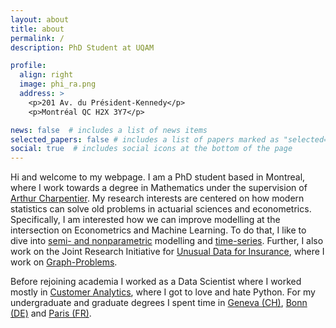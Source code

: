 ```yaml
---
layout: about
title: about
permalink: /
description: PhD Student at UQAM

profile:
  align: right
  image: phi_ra.png
  address: >
    <p>201 Av. du Président-Kennedy</p>
    <p>Montréal QC H2X 3Y7</p>

news: false  # includes a list of news items
selected_papers: false # includes a list of papers marked as "selected={true}"
social: true  # includes social icons at the bottom of the page
---
```


Hi and welcome to my webpage. I am a PhD student based in Montreal, where I work towards a degree in Mathematics under the supervision of [Arthur Charpentier](https://freakonometrics.github.io/). My research interests are centered on how modern statistics can solve old problems in actuarial sciences and econometrics. Specifically, I am interested how we can improve modelling at the intersection on Econometrics and Machine Learning. To do that, I like to dive into [semi- and nonparametric](/projects/semi_nonparametrics) modelling and [time-series](/projects/time_series). Further, I also work on the Joint Research Initiative for [Unusual Data for Insurance](https://jridata.github.io/), where I work on [Graph-Problems](/projects/graph_problems). 

Before rejoining academia I worked as a Data Scientist where I worked mostly in [Customer Analytics](https://en.wikipedia.org/wiki/Customer_analytics), where I got to love and hate Python. For my undergraduate and graduate degrees I spent time in [Geneva (CH)](https://www.unige.ch/gsi/en/), [Bonn (DE)](https://www.bgse.uni-bonn.de/en) and [Paris (FR)](https://www.ensae.fr/en/).